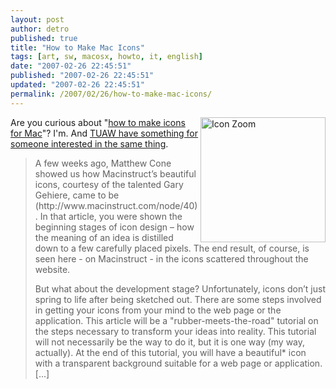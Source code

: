 ```yaml
---
layout: post
author: detro
published: true
title: "How to Make Mac Icons"
tags: [art, sw, macosx, howto, it, english]
date: "2007-02-26 22:45:51"
published: "2007-02-26 22:45:51"
updated: "2007-02-26 22:45:51"
permalink: /2007/02/26/how-to-make-mac-icons/
---
```


<img src="http://www.macinstruct.com/new/images/columns/icon1.jpg" alt="Icon Zoom" width="200" align="right" />
Are you curious about "<a href="http://www.macinstruct.com/node/59">how to make icons for Mac</a>"?
I'm.
And <a href="http://www.tuaw.com/2007/02/26/how-to-make-mac-icons/">TUAW have something for someone interested in the same thing</a>.

<blockquote>A few weeks ago, Matthew Cone showed us how Macinstruct’s beautiful icons, courtesy of the talented Gary Gehiere, came to be (http://www.macinstruct.com/node/40). In that article, you were shown the beginning stages of icon design – how the meaning of an idea is distilled down to a few carefully placed pixels. The end result, of course, is seen here - on Macinstruct - in the icons scattered throughout the website.

But what about the development stage? Unfortunately, icons don’t just spring to life after being sketched out. There are some steps involved in getting your icons from your mind to the web page or the application. This article will be a "rubber-meets-the-road" tutorial on the steps necessary to transform your ideas into reality. This tutorial will not necessarily be the way to do it, but it is one way (my way, actually). At the end of this tutorial, you will have a beautiful* icon with a transparent background suitable for a web page or application.
[...]
</blockquote>
